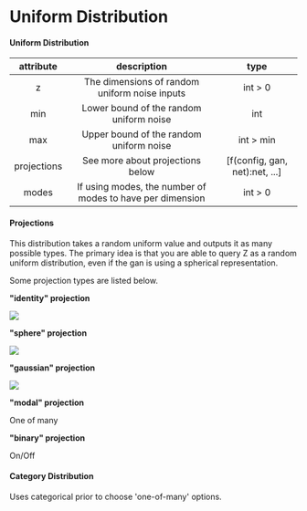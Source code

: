 # Uniform Distribution

#### Uniform Distribution

| attribute | description | type |
| :---: | :---: | :---: |
| z | The dimensions of random uniform noise inputs | int &gt; 0 |
| min | Lower bound of the random uniform noise | int |
| max | Upper bound of the random uniform noise | int &gt; min |
| projections | See more about projections below | \[f\(config, gan, net\):net, ...\] |
| modes | If using modes, the number of modes to have per dimension | int &gt; 0 |

#### Projections

This distribution takes a random uniform value and outputs it as many possible types. The primary idea is that you are able to query Z as a random uniform distribution, even if the gan is using a spherical representation.

Some projection types are listed below.

**"identity" projection**

![](https://raw.githubusercontent.com/255BITS/HyperGAN/master/doc/encoder-linear-linear.png)

**"sphere" projection**

![](https://raw.githubusercontent.com/255BITS/HyperGAN/master/doc/encoder-linear-sphere.png)

**"gaussian" projection**

![](https://raw.githubusercontent.com/255BITS/HyperGAN/master/doc/encoder-linear-gaussian.png)

**"modal" projection**

One of many

**"binary" projection**

On/Off

#### Category Distribution

Uses categorical prior to choose 'one-of-many' options.

